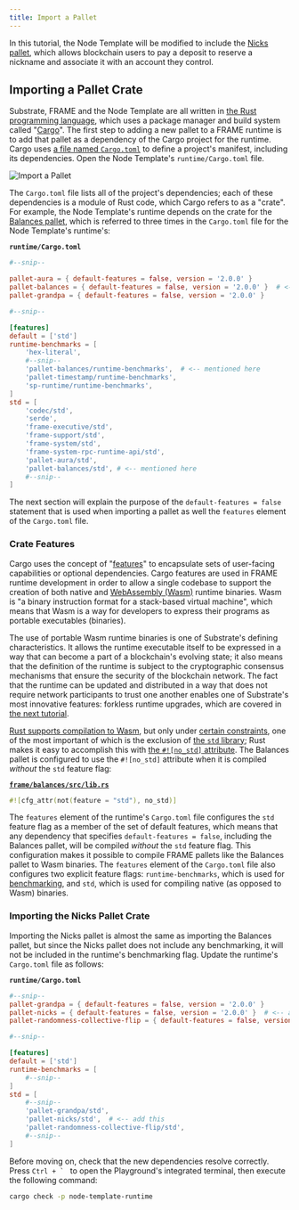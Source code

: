 ```yaml
---
title: Import a Pallet
---
```


In this tutorial, the Node Template will be modified to include the
[Nicks pallet](https://substrate.dev/rustdocs/v2.0.0-rc6/pallet_nicks/index.html), which allows
blockchain users to pay a deposit to reserve a nickname and associate it with an account they
control.

## Importing a Pallet Crate

Substrate, FRAME and the Node Template are all written in
[the Rust programming language](https://www.rust-lang.org/), which uses a package manager and build
system called "[Cargo](https://doc.rust-lang.org/book/ch01-03-hello-cargo.html)". The first step to
adding a new pallet to a FRAME runtime is to add that pallet as a dependency of the Cargo project
for the runtime. Cargo uses
[a file named `Cargo.toml`](https://doc.rust-lang.org/cargo/reference/manifest.html) to define a
project's manifest, including its dependencies. Open the Node Template's `runtime/Cargo.toml` file.

![Import a Pallet](assets/tutorials/playground/02-import.png)

The `Cargo.toml` file lists all of the project's dependencies; each of these dependencies is a
module of Rust code, which Cargo refers to as a "crate". For example, the Node Template's runtime
depends on the crate for the
[Balances pallet](https://substrate.dev/rustdocs/v2.0.0-rc6/pallet_balances/index.html), which is
referred to three times in the `Cargo.toml` file for the Node Template's runtime's:

**`runtime/Cargo.toml`**

```TOML
#--snip--

pallet-aura = { default-features = false, version = '2.0.0' }
pallet-balances = { default-features = false, version = '2.0.0' }  # <-- included as dependency here
pallet-grandpa = { default-features = false, version = '2.0.0' }

#--snip--

[features]
default = ['std']
runtime-benchmarks = [
    'hex-literal',
    #--snip--
    'pallet-balances/runtime-benchmarks',  # <-- mentioned here
    'pallet-timestamp/runtime-benchmarks',
    'sp-runtime/runtime-benchmarks',
]
std = [
    'codec/std',
    'serde',
    'frame-executive/std',
    'frame-support/std',
    'frame-system/std',
    'frame-system-rpc-runtime-api/std',
    'pallet-aura/std',
    'pallet-balances/std', # <-- mentioned here
    #--snip--
]
```

The next section will explain the purpose of the `default-features = false` statement that is used
when importing a pallet as well the `features` element of the `Cargo.toml` file.

### Crate Features

Cargo uses the concept of "[features](https://doc.rust-lang.org/cargo/reference/features.html)" to
encapsulate sets of user-facing capabilities or optional dependencies. Cargo features are used in
FRAME runtime development in order to allow a single codebase to support the creation of both native
and [WebAssembly (Wasm)](https://webassembly.org/) runtime binaries. Wasm is "a binary instruction
format for a stack-based virtual machine", which means that Wasm is a way for developers to express
their programs as portable executables (binaries).

The use of portable Wasm runtime binaries is one of Substrate's defining characteristics. It allows
the runtime executable itself to be expressed in a way that can become a part of a blockchain's
evolving state; it also means that the definition of the runtime is subject to the cryptographic
consensus mechanisms that ensure the security of the blockchain network. The fact that the runtime
can be updated and distributed in a way that does not require network participants to trust one
another enables one of Substrate's most innovative features: forkless runtime upgrades, which are
covered in [the next tutorial](../upgrade-a-chain).

[Rust supports compilation to Wasm](https://rustwasm.github.io/docs/book/introduction.html), but
only under
[certain constraints](https://rustwasm.github.io/docs/book/reference/which-crates-work-with-wasm.html),
one of the most important of which is the exclusion of
[the `std` library](https://doc.rust-lang.org/std/); Rust makes it easy to accomplish this with
[the `#![no_std]` attribute](https://doc.rust-lang.org/1.7.0/book/no-stdlib.html). The Balances
pallet is configured to use the `#![no_std]` attribute when it is compiled _without_ the `std`
feature flag:

**[`frame/balances/src/lib.rs`](https://github.com/paritytech/substrate/blob/v2.0.0-rc6/frame/balances/src/lib.rs)**

```rust
#![cfg_attr(not(feature = "std"), no_std)]
```

The `features` element of the runtime's `Cargo.toml` file configures the `std` feature flag as a
member of the set of default features, which means that any dependency that specifies
`default-features = false`, including the Balances pallet, will be compiled _without_ the `std`
feature flag. This configuration makes it possible to compile FRAME pallets like the Balances pallet
to Wasm binaries. The `features` element of the `Cargo.toml` file also configures two explicit
feature flags: `runtime-benchmarks`, which is used for
[benchmarking](https://github.com/paritytech/substrate/tree/v2.0.0/frame/benchmarking), and `std`,
which is used for compiling native (as opposed to Wasm) binaries.

### Importing the Nicks Pallet Crate

Importing the Nicks pallet is almost the same as importing the Balances pallet, but since the Nicks
pallet does not include any benchmarking, it will not be included in the runtime's benchmarking
flag. Update the runtime's `Cargo.toml` file as follows:

**`runtime/Cargo.toml`**

```TOML
#--snip--
pallet-grandpa = { default-features = false, version = '2.0.0' }
pallet-nicks = { default-features = false, version = '2.0.0' }  # <-- add this
pallet-randomness-collective-flip = { default-features = false, version = '2.0.0' }

#--snip--

[features]
default = ['std']
runtime-benchmarks = [
    #--snip--
]
std = [
    #--snip--
    'pallet-grandpa/std',
    'pallet-nicks/std',  # <-- add this
    'pallet-randomness-collective-flip/std',
    #--snip--
]
```

Before moving on, check that the new dependencies resolve correctly. Press `` Ctrl + `  `` to open
the Playground's integrated terminal, then execute the following command:

```bash
cargo check -p node-template-runtime
```
